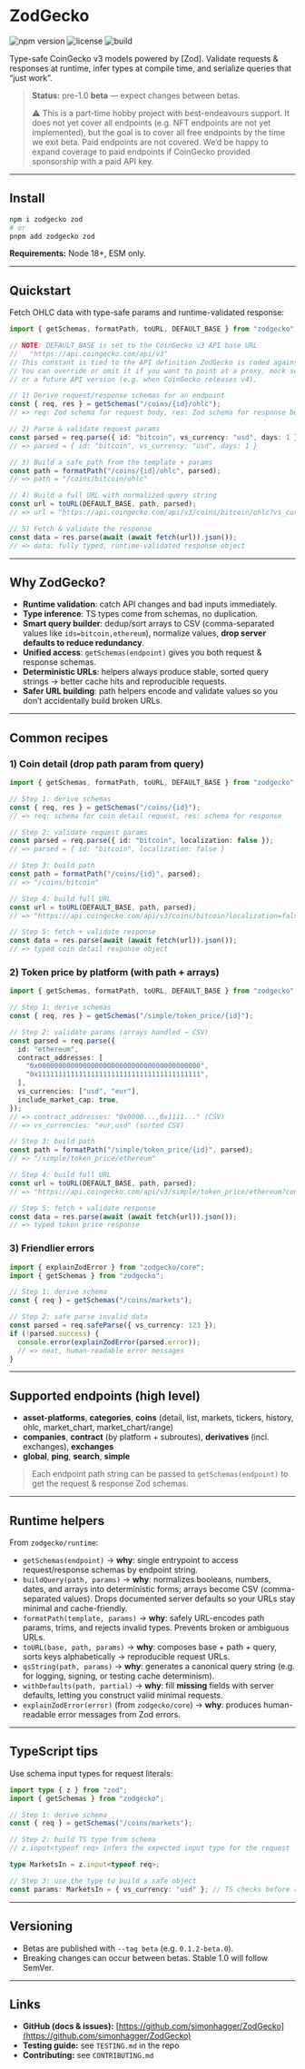 # ZodGecko

![npm version](https://img.shields.io/npm/v/zodgecko?color=brightgreen&label=npm) ![license](https://img.shields.io/github/license/simonhagger/ZodGecko) ![build](https://img.shields.io/github/actions/workflow/status/simonhagger/ZodGecko/ci.yml?branch=main)

Type-safe CoinGecko v3 models powered by \[Zod].
Validate requests & responses at runtime, infer types at compile time, and serialize queries that “just work”.

> **Status:** pre-1.0 **beta** — expect changes between betas.
>
> ⚠️ This is a part-time hobby project with best-endeavours support. It does not yet cover all endpoints (e.g. NFT endpoints are not yet implemented), but the goal is to cover all free endpoints by the time we exit beta. Paid endpoints are not covered. We’d be happy to expand coverage to paid endpoints if CoinGecko provided sponsorship with a paid API key.

---

## Install

```bash
npm i zodgecko zod
# or
pnpm add zodgecko zod
```

**Requirements:** Node 18+, ESM only.

---

## Quickstart

Fetch OHLC data with type-safe params and runtime-validated response:

```ts
import { getSchemas, formatPath, toURL, DEFAULT_BASE } from "zodgecko";

// NOTE: DEFAULT_BASE is set to the CoinGecko v3 API base URL
//   "https://api.coingecko.com/api/v3"
// This constant is tied to the API definition ZodGecko is coded against.
// You can override or omit it if you want to point at a proxy, mock server,
// or a future API version (e.g. when CoinGecko releases v4).

// 1) Derive request/response schemas for an endpoint
const { req, res } = getSchemas("/coins/{id}/ohlc");
// => req: Zod schema for request body, res: Zod schema for response body

// 2) Parse & validate request params
const parsed = req.parse({ id: "bitcoin", vs_currency: "usd", days: 1 });
// => parsed = { id: "bitcoin", vs_currency: "usd", days: 1 }

// 3) Build a safe path from the template + params
const path = formatPath("/coins/{id}/ohlc", parsed);
// => path = "/coins/bitcoin/ohlc"

// 4) Build a full URL with normalized query string
const url = toURL(DEFAULT_BASE, path, parsed);
// => url = "https://api.coingecko.com/api/v3/coins/bitcoin/ohlc?vs_currency=usd&days=1"

// 5) Fetch & validate the response
const data = res.parse(await (await fetch(url)).json());
// => data: fully typed, runtime-validated response object
```

---

## Why ZodGecko?

- **Runtime validation**: catch API changes and bad inputs immediately.
- **Type inference**: TS types come from schemas, no duplication.
- **Smart query builder**: dedup/sort arrays to CSV (comma-separated values like `ids=bitcoin,ethereum`), normalize values, **drop server defaults to reduce redundancy**.
- **Unified access**: `getSchemas(endpoint)` gives you both request & response schemas.
- **Deterministic URLs**: helpers always produce stable, sorted query strings → better cache hits and reproducible requests.
- **Safer URL building**: path helpers encode and validate values so you don’t accidentally build broken URLs.

---

## Common recipes

### 1) Coin detail (drop path param from query)

```ts
import { getSchemas, formatPath, toURL, DEFAULT_BASE } from "zodgecko";

// Step 1: derive schemas
const { req, res } = getSchemas("/coins/{id}");
// => req: schema for coin detail request, res: schema for response

// Step 2: validate request params
const parsed = req.parse({ id: "bitcoin", localization: false });
// => parsed = { id: "bitcoin", localization: false }

// Step 3: build path
const path = formatPath("/coins/{id}", parsed);
// => "/coins/bitcoin"

// Step 4: build full URL
const url = toURL(DEFAULT_BASE, path, parsed);
// => "https://api.coingecko.com/api/v3/coins/bitcoin?localization=false"

// Step 5: fetch + validate response
const data = res.parse(await (await fetch(url)).json());
// => typed coin detail response object
```

### 2) Token price by platform (with path + arrays)

```ts
import { getSchemas, formatPath, toURL, DEFAULT_BASE } from "zodgecko";

// Step 1: derive schemas
const { req, res } = getSchemas("/simple/token_price/{id}");

// Step 2: validate params (arrays handled → CSV)
const parsed = req.parse({
  id: "ethereum",
  contract_addresses: [
    "0x0000000000000000000000000000000000000000",
    "0x1111111111111111111111111111111111111111",
  ],
  vs_currencies: ["usd", "eur"],
  include_market_cap: true,
});
// => contract_addresses: "0x0000...,0x1111..." (CSV)
// => vs_currencies: "eur,usd" (sorted CSV)

// Step 3: build path
const path = formatPath("/simple/token_price/{id}", parsed);
// => "/simple/token_price/ethereum"

// Step 4: build full URL
const url = toURL(DEFAULT_BASE, path, parsed);
// => "https://api.coingecko.com/api/v3/simple/token_price/ethereum?contract_addresses=0x0000...,0x1111...&include_market_cap=true&vs_currencies=eur,usd"

// Step 5: fetch + validate response
const data = res.parse(await (await fetch(url)).json());
// => typed token price response
```

### 3) Friendlier errors

```ts
import { explainZodError } from "zodgecko/core";
import { getSchemas } from "zodgecko";

// Step 1: derive schema
const { req } = getSchemas("/coins/markets");

// Step 2: safe parse invalid data
const parsed = req.safeParse({ vs_currency: 123 });
if (!parsed.success) {
  console.error(explainZodError(parsed.error));
  // => neat, human-readable error messages
}
```

---

## Supported endpoints (high level)

- **asset-platforms**, **categories**, **coins** (detail, list, markets, tickers, history, ohlc, market_chart, market_chart/range)
- **companies**, **contract** (by platform + subroutes), **derivatives** (incl. exchanges), **exchanges**
- **global**, **ping**, **search**, **simple**

> Each endpoint path string can be passed to `getSchemas(endpoint)` to get the request & response Zod schemas.

---

## Runtime helpers

From `zodgecko/runtime`:

- `getSchemas(endpoint)` → **why**: single entrypoint to access request/response schemas by endpoint string.
- `buildQuery(path, params)` → **why**: normalizes booleans, numbers, dates, and arrays into deterministic forms; arrays become CSV (comma-separated values). Drops documented server defaults so your URLs stay minimal and cache-friendly.
- `formatPath(template, params)` → **why**: safely URL-encodes path params, trims, and rejects invalid types. Prevents broken or ambiguous URLs.
- `toURL(base, path, params)` → **why**: composes base + path + query, sorts keys alphabetically → reproducible request URLs.
- `qsString(path, params)` → **why**: generates a canonical query string (e.g. for logging, signing, or testing cache determinism).
- `withDefaults(path, partial)` → **why**: fill **missing** fields with server defaults, letting you construct valid minimal requests.
- `explainZodError(error)` (from `zodgecko/core`) → **why**: produces human-readable error messages from Zod errors.

---

## TypeScript tips

Use schema input types for request literals:

```ts
import type { z } from "zod";
import { getSchemas } from "zodgecko";

// Step 1: derive schema
const { req } = getSchemas("/coins/markets");

// Step 2: build TS type from schema
// z.input<typeof req> infers the expected input type for the request

type MarketsIn = z.input<typeof req>;

// Step 3: use the type to build a safe object
const params: MarketsIn = { vs_currency: "usd" }; // TS checks before runtime parse
```

---

## Versioning

- Betas are published with `--tag beta` (e.g. `0.1.2-beta.0`).
- Breaking changes can occur between betas. Stable 1.0 will follow SemVer.

---

## Links

- **GitHub (docs & issues):** [https://github.com/simonhagger/ZodGecko](https://github.com/simonhagger/ZodGecko)
- **Testing guide:** see `TESTING.md` in the repo
- **Contributing:** see `CONTRIBUTING.md`

